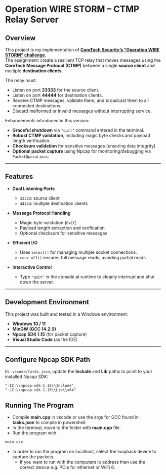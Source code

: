 # Operation WIRE STORM – CTMP Relay Server

## Overview

This project is my implementation of **[CoreTech Security’s “Operation WIRE STORM” challenge](https://www.coretechsec.com/operation-wire-storm)**.  
The assignment: create a resilient TCP relay that moves messages using the **CoreTech Message Protocol (CTMP)** between a single **source client** and multiple **destination clients**.

The relay must:
- Listen on port **33333** for the source client.
- Listen on port **44444** for destination clients.
- Receive CTMP messages, validate them, and broadcast them to all connected destinations.
- Discard malformed or invalid messages without interrupting service.

Enhancements introduced in this version:
- **Graceful shutdown** via `"quit"` command entered in the terminal.
- **Robust CTMP validation**, including magic byte checks and payload length verification.
- **Checksum validation** for sensitive messages (ensuring data integrity).
- **Optional packet capture** using Npcap for monitoring/debugging via `PacketOperations`.

---

## Features

- **Dual Listening Ports**
  - `33333`: source client
  - `44444`: multiple destination clients

- **Message Protocol Handling**
  - Magic byte validation (`0xCC`)
  - Payload length extraction and verification
  - Optional checksum for sensitive messages

- **Efficient I/O**
  - Uses `select()` for managing multiple socket connections.
  - `recv_all()` ensures full message reads, avoiding partial reads.

- **Interactive Control**
  - Type `"quit"` in the console at runtime to cleanly interrupt and shut down the server.

---

## Development Environment

This project was built and tested in a Windows environment:
- **Windows 10 / 11**
- **MinGW (GCC 14.2.0)**
- **Npcap SDK 1.15** (for packet capture)
- **Visual Studio Code** (as the IDE)

---

## Configure Npcap SDK Path

In `.vscode/tasks.json`, update the **Include** and **Lib** paths to point to your installed Npcap SDK:

```jsonc
"-IC:\\npcap-sdk-1.15\\Include", 
"-LC:\\npcap-sdk-1.15\\Lib\\x64"
```

## Running The Program
- Compile **main.cpp** in vscode or use the args for GCC found in **tasks.json** to compile in powershell.
- In the terminal, move to the folder with **main.cpp** file.
- Run the program with
```powershell
main.exe
``` 
- In order to run the program on localhost, select the loopback device to capture the packets.
    - If you want to run with the computers ip address then use the correct device e.g. PCIe for ethernet or WiFi 6. 